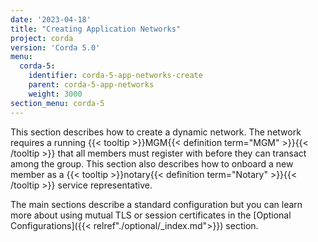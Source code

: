 ```yaml
---
date: '2023-04-18'
title: "Creating Application Networks"
project: corda
version: 'Corda 5.0'
menu:
  corda-5:
    identifier: corda-5-app-networks-create
    parent: corda-5-app-networks
    weight: 3000
section_menu: corda-5
---
```

This section describes how to create a dynamic network. The network requires a running {{< tooltip >}}MGM{{< definition term="MGM" >}}{{< /tooltip >}} that all members must register with before they can transact among the group. This section also describes how to onboard a new member as a {{< tooltip >}}notary{{< definition term="Notary" >}}{{< /tooltip >}} service representative. 

The main sections describe a standard configuration but you can learn more about using mutual TLS or session certificates in the [Optional Configurations]({{< relref"./optional/_index.md">}}) section.